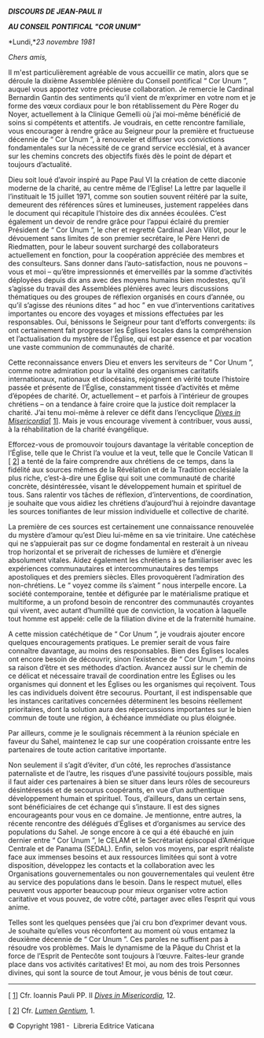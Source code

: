 ***DISCOURS DE JEAN-PAUL II***

***AU CONSEIL PONTIFICAL "COR UNUM"***

*Lundi,**23 novembre 1981*

*Chers amis,*

Il m'est particulièrement agréable de vous accueillir ce matin, alors que se déroule la dixième Assemblée plénière du Conseil pontifical “ Cor Unum ”, auquel vous apportez votre précieuse collaboration. Je remercie le Cardinal Bernardin Gantin des sentiments qu’il vient de m’exprimer en votre nom et je forme des vœux cordiaux pour le bon rétablissement du Père Roger du Noyer, actuellement à la Clinique Gemelli où j’ai moi-même bénéficié de soins si compétents et attentifs. Je voudrais, en cette rencontre familiale, vous encourager à rendre grâce au Seigneur pour la première et fructueuse décennie de “ Cor Unum ”, à renouveler et diffuser vos convictions fondamentales sur la nécessité de ce grand service ecclésial, et à avancer sur les chemins concrets des objectifs fixés dès le point de départ et toujours d’actualité.

Dieu soit loué d’avoir inspiré au Pape Paul VI la création de cette diaconie moderne de la charité, au centre même de l’Eglise! La lettre par laquelle il l’instituait le 15 juillet 1971, comme son soutien souvent réitéré par la suite, demeurent des références sûres et lumineuses, justement rappelées dans le document qui récapitule l’histoire des dix années écoulées. C’est également un devoir de rendre grâce pour l’appui éclairé du premier Président de “ Cor Unum ”, le cher et regretté Cardinal Jean Villot, pour le dévouement sans limites de son premier secrétaire, le Père Henri de Riedmatten, pour le labeur souvent surchargé des collaborateurs actuellement en fonction, pour la coopération appréciée des membres et des consulteurs. Sans donner dans l’auto-satisfaction, nous ne pouvons – vous et moi – qu’être impressionnés et émerveillés par la somme d’activités déployées depuis dix ans avec des moyens humains bien modestes, qu’il s’agisse du travail des Assemblées plénières avec leurs discussions thématiques ou des groupes de réflexion organisés en cours d’année, ou qu’il s’agisse des réunions dites “ ad hoc ” en vue d’interventions caritatives importantes ou encore des voyages et missions effectuées par les responsables. Oui, bénissons le Seigneur pour tant d’efforts convergents: ils ont certainement fait progresser les Églises locales dans la compréhension et l’actualisation du mystère de l’Église, qui est par essence et par vocation une vaste communion de communautés de charité.

Cette reconnaissance envers Dieu et envers les serviteurs de “ Cor Unum ”, comme notre admiration pour la vitalité des organismes caritatifs internationaux, nationaux et diocésains, rejoignent en vérité toute l’histoire passée et présente de l’Église, constamment tissée d’activités et même d’épopées de charité. Or, actuellement – et parfois à l’intérieur de groupes chrétiens – on a tendance à faire croire que la justice doit remplacer la charité. J’ai tenu moi-même à relever ce défit dans l’encyclique [*Dives in Misericordia*](/content/john-paul-ii/fr/encyclicals/documents/hf_jp-ii_enc_30111980_dives-in-misericordia.html)\[ [1](#_ftn1 "")\]. Mais je vous encourage vivement à contribuer, vous aussi, à la réhabilitation de la charité évangélique.

Efforcez-vous de promouvoir toujours davantage la véritable conception de l’Église, telle que le Christ l’a voulue et la veut, telle que le Concile Vatican II \[ [2](#_ftn2 "")\] a tenté de la faire comprendre aux chrétiens de ce temps, dans la fidélité aux sources mêmes de la Révélation et de la Tradition ecclésiale la plus riche, c’est-à-dire une Église qui soit une communauté de charité concrète, désintéressée, visant le développement humain et spirituel de tous. Sans ralentir vos tâches de réflexion, d’interventions, de coordination, je souhaite que vous aidiez les chrétiens d’aujourd’hui à rejoindre davantage les sources tonifiantes de leur mission individuelle et collective de charité.

La première de ces sources est certainement une connaissance renouvelée du mystère d’amour qu’est Dieu lui-même en sa vie trinitaire. Une catéchèse qui ne s’appuierait pas sur ce dogme fondamental en resterait à un niveau trop horizontal et se priverait de richesses de lumière et d’énergie absolument vitales. Aidez également les chrétiens à se familiariser avec les expériences communautaires et intercommunautaires des temps apostoliques et des premiers siècles. Elles provoquèrent l’admiration des non-chrétiens. Le “ voyez comme ils s’aiment ” nous interpelle encore. La société contemporaine, tentée et défigurée par le matérialisme pratique et multiforme, a un profond besoin de rencontrer des communautés croyantes qui vivent, avec autant d’humilité que de conviction, la vocation à laquelle tout homme est appelé: celle de la filiation divine et de la fraternité humaine.

A cette mission catéchétique de “ Cor Unum ”, je voudrais ajouter encore quelques encouragements pratiques. Le premier serait de vous faire connaître davantage, au moins des responsables. Bien des Églises locales ont encore besoin de découvrir, sinon l’existence de “ Cor Unum ”, du moins sa raison d’être et ses méthodes d’action. Avancez aussi sur le chemin de ce délicat et nécessaire travail de coordination entre les Églises ou les organismes qui donnent et les Églises ou les organismes qui reçoivent. Tous les cas individuels doivent être secourus. Pourtant, il est indispensable que les instances caritatives concernées déterminent les besoins réellement prioritaires, dont la solution aura des répercussions importantes sur le bien commun de toute une région, à échéance immédiate ou plus éloignée.

Par ailleurs, comme je le soulignais récemment à la réunion spéciale en faveur du Sahel, maintenez le cap sur une coopération croissante entre les partenaires de toute action caritative importante.

Non seulement il s’agit d’éviter, d’un côté, les reproches d’assistance paternaliste et de l’autre, les risques d’une passivité toujours possible, mais il faut aider ces partenaires à bien se situer dans leurs rôles de secoureurs désintéressés et de secourus coopérants, en vue d’un authentique développement humain et spirituel. Tous, d’ailleurs, dans un certain sens, sont bénéficiaires de cet échange qui s’instaure. Il est des signes encourageants pour vous en ce domaine. Je mentionne, entre autres, la récente rencontre des délégués d’Églises et d’organismes au service des populations du Sahel. Je songe encore à ce qui a été ébauché en juin dernier entre “ Cor Unum ”, le CELAM et le Secrétariat épiscopal d’Amérique Centrale et de Panama (SEDAL). Enfin, selon vos moyens, par esprit réaliste face aux immenses besoins et aux ressources limitées qui sont à votre disposition, développez les contacts et la collaboration avec les Organisations gouvernementales ou non gouvernementales qui veulent être au service des populations dans le besoin. Dans le respect mutuel, elles peuvent vous apporter beaucoup pour mieux organiser votre action caritative et vous pouvez, de votre côté, partager avec elles l’esprit qui vous anime.

Telles sont les quelques pensées que j’ai cru bon d’exprimer devant vous. Je souhaite qu’elles vous réconfortent au moment où vous entamez la deuxième décennie de “ Cor Unum ”. Ces paroles ne suffisent pas à résoudre vos problèmes. Mais le dynamisme de la Pâque du Christ et la force de l’Esprit de Pentecôte sont toujours à l’œuvre. Faites-leur grande place dans vos activités caritatives! Et moi, au nom des trois Personnes divines, qui sont la source de tout Amour, je vous bénis de tout cœur.

* * *

\[ [1](#_ftnref1 "")\] Cfr. Ioannis Pauli PP. II *[Dives in Misericordia](http://www.vatican.va/holy_father/john_paul_ii/encyclicals/documents/hf_jp-ii_enc_30111980_dives-in-misericordia_fr.html)*, 12.

\[ [2](#_ftnref2 "")\] Cfr. *[Lumen Gentium](http://www.vatican.va/archive/hist_councils/ii_vatican_council/documents/vat-ii_const_19641121_lumen-gentium_fr.html)*, 1.

© Copyright 1981 -  Libreria Editrice Vaticana